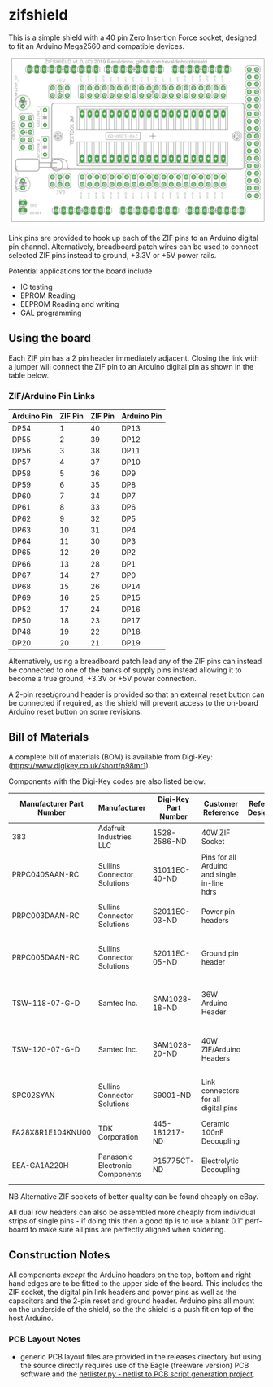 ﻿# zifshield

This is a simple shield with a 40 pin Zero Insertion Force socket, designed to fit an Arduino Mega2560 and compatible devices.

![Board Silk Screen](https://github.com/revaldinho/zifshield/blob/master/doc/zifshield_v1.0.png?raw=true)

Link pins are provided to hook up each of the ZIF pins to an Arduino digital pin channel. Alternatively, breadboard patch wires can be used to connect selected ZIF pins instead to ground, +3.3V or +5V power rails.

Potential applications for the board include
- IC testing
- EPROM Reading
- EEPROM Reading and writing
- GAL programming

## Using the board

Each ZIF pin has a 2 pin header immediately adjacent. Closing the link with a jumper will connect the ZIF pin to an Arduino digital pin as shown in the table below. 

### ZIF/Arduino Pin Links
 
| Arduino Pin | ZIF Pin | ZIF Pin | Arduino Pin |
| -- | -- | -- | -- |
| DP54 | 1  |  40  | DP13 |
| DP55 | 2  |  39  | DP12 |
| DP56 | 3  |  38  | DP11 |
| DP57 | 4  |  37  | DP10 |
| DP58 | 5  |  36  | DP9  |
| DP59 | 6  |  35  | DP8  |
| DP60 | 7  |  34  | DP7  |
| DP61 | 8  |  33  | DP6  |
| DP62 | 9  |  32  | DP5  |
| DP63 | 10 |  31  | DP4  |
| DP64 | 11 |  30  | DP3  |
| DP65 | 12 |  29  | DP2  |
| DP66 | 13 |  28  | DP1  |
| DP67 | 14 |  27  | DP0  |
| DP68 | 15 |  26  | DP14 |
| DP69 | 16 |  25  | DP15 |
| DP52 | 17 |  24  | DP16 |
| DP50 | 18 |  23  | DP17 |
| DP48 | 19 |  22  | DP18 |
| DP20 | 20 |  21  | DP19 |

Alternatively, using a breadboard patch lead any of the ZIF pins can instead be connected to one of the banks of supply pins instead allowing it to become a true ground, +3.3V or +5V power connection.

A 2-pin reset/ground header is provided so that an external reset button can be connected if required, as the shield will prevent access to the on-board Arduino reset button on some revisions.

## Bill of Materials

A complete bill of materials (BOM) is available from Digi-Key: (https://www.digikey.co.uk/short/p98mr1).

Components with the Digi-Key codes are also listed below.


| Manufacturer Part Number | Manufacturer | Digi-Key Part Number | Customer Reference | Reference Designator | Packaging | Part Status | Quantity | Unit Price | Extended Price | Description | 
| -- | -- | -- | -- | -- | -- | -- | -- | -- | -- | -- |
| 383 | Adafruit Industries LLC | 1528-2586-ND | 40W ZIF Socket |  | Bulk | Active | 1 | 3.15000 | £3.15 | 40-PIN ZIF SOCKET | 
| PRPC040SAAN-RC | Sullins Connector Solutions | S1011EC-40-ND | Pins for all Arduino and single in-line hdrs |  | Bag | Active | 2 | 0.52000 | £1.04 | CONN HEADER VERT 40POS 2.54MM | 
| PRPC003DAAN-RC | Sullins Connector Solutions | S2011EC-03-ND | Power pin headers |  | Bag | Active | 2 | 0.15000 | £0.30 | CONN HEADER VERT 6POS 2.54MM | 
| PRPC005DAAN-RC | Sullins Connector Solutions | S2011EC-05-ND | Ground pin header |  | Bag | Active | 1 | 0.23000 | £0.23 | CONN HEADER VERT 10POS 2.54MM | 
| TSW-118-07-G-D | Samtec Inc. | SAM1028-18-ND | 36W Arduino Header |  | Bulk | Active | 1 | 2.41000 | £2.41 | CONN HEADER VERT 36POS 2.54MM | 
| TSW-120-07-G-D | Samtec Inc. | SAM1028-20-ND | 40W ZIF/Arduino Headers |  | Bulk | Active | 2 | 2.68000 | £5.36 | CONN HEADER VERT 40POS 2.54MM | 
| SPC02SYAN | Sullins Connector Solutions | S9001-ND | Link connectors for all digital pins |  | Bulk | Active | 40 | 0.03480 | £1.39 | CONN JUMPER SHORTING GOLD FLASH | 
| FA28X8R1E104KNU00 | TDK Corporation | 445-181217-ND | Ceramic 100nF Decoupling |  | Bulk | Active | 2 | 0.31000 | £0.62 | CAP CER 0.1UF 25V X8RADIAL | 
| EEA-GA1A220H | Panasonic Electronic Components | P15775CT-ND | Electrolytic Decoupling |  | Cut Tape (CT) | Active | 2 | 0.19000 | £0.38 | CAP ALUM 22UF 20% 10V RADIAL | 

NB Alternative ZIF sockets of better quality can be found cheaply on eBay.

All dual row headers can also be assembled more cheaply from individual strips of single pins - if doing this then a good tip is to use a blank 0.1" perf-board to make sure all pins are perfectly aligned when soldering.

## Construction Notes

All components *except* the Arduino headers on the top, bottom and right hand edges are to be fitted to the upper side of the board. This includes the ZIF socket, the digital pin link headers and power pins as well as the capacitors and the 2-pin reset and ground header. Arduino pins all mount on the underside of the shield, so the the shield is a push fit on top of the host Arduino.


### PCB Layout Notes
- generic PCB layout files are provided in the releases directory but using the source directly requires use of the Eagle (freeware version) PCB software and the [netlister.py - netlist to PCB script generation project](https://github.com/revaldinho/netlister).














  
